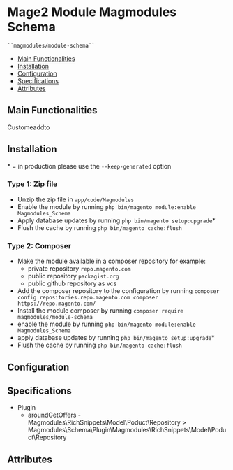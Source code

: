 # Mage2 Module Magmodules Schema

    ``magmodules/module-schema``

 - [Main Functionalities](#markdown-header-main-functionalities)
 - [Installation](#markdown-header-installation)
 - [Configuration](#markdown-header-configuration)
 - [Specifications](#markdown-header-specifications)
 - [Attributes](#markdown-header-attributes)


## Main Functionalities
Customeaddto

## Installation
\* = in production please use the `--keep-generated` option

### Type 1: Zip file

 - Unzip the zip file in `app/code/Magmodules`
 - Enable the module by running `php bin/magento module:enable Magmodules_Schema`
 - Apply database updates by running `php bin/magento setup:upgrade`\*
 - Flush the cache by running `php bin/magento cache:flush`

### Type 2: Composer

 - Make the module available in a composer repository for example:
    - private repository `repo.magento.com`
    - public repository `packagist.org`
    - public github repository as vcs
 - Add the composer repository to the configuration by running `composer config repositories.repo.magento.com composer https://repo.magento.com/`
 - Install the module composer by running `composer require magmodules/module-schema`
 - enable the module by running `php bin/magento module:enable Magmodules_Schema`
 - apply database updates by running `php bin/magento setup:upgrade`\*
 - Flush the cache by running `php bin/magento cache:flush`


## Configuration




## Specifications

 - Plugin
	- aroundGetOffers - Magmodules\RichSnippets\Model\Poduct\Repository > Magmodules\Schema\Plugin\Magmodules\RichSnippets\Model\Poduct\Repository


## Attributes



